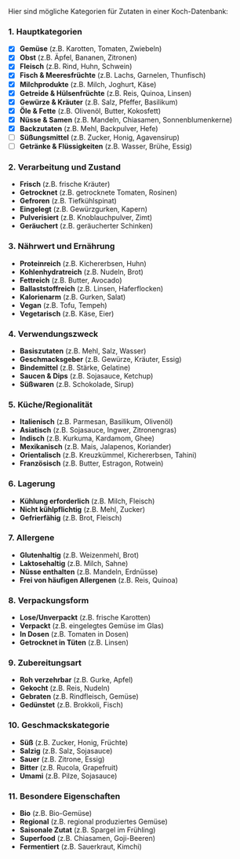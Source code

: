Hier sind mögliche Kategorien für Zutaten in einer Koch-Datenbank:

### 1. **Hauptkategorien**

- [x] **Gemüse** (z.B. Karotten, Tomaten, Zwiebeln)
- [x] **Obst** (z.B. Äpfel, Bananen, Zitronen)
- [x] **Fleisch** (z.B. Rind, Huhn, Schwein)
- [x] **Fisch & Meeresfrüchte** (z.B. Lachs, Garnelen, Thunfisch)
- [x] **Milchprodukte** (z.B. Milch, Joghurt, Käse)
- [x] **Getreide & Hülsenfrüchte** (z.B. Reis, Quinoa, Linsen)
- [x] **Gewürze & Kräuter** (z.B. Salz, Pfeffer, Basilikum)
- [x] **Öle & Fette** (z.B. Olivenöl, Butter, Kokosfett)
- [x] **Nüsse & Samen** (z.B. Mandeln, Chiasamen, Sonnenblumenkerne)
- [x] **Backzutaten** (z.B. Mehl, Backpulver, Hefe)
- [ ] **Süßungsmittel** (z.B. Zucker, Honig, Agavensirup)
- [ ] **Getränke & Flüssigkeiten** (z.B. Wasser, Brühe, Essig)

### 2. **Verarbeitung und Zustand**

- **Frisch** (z.B. frische Kräuter)
- **Getrocknet** (z.B. getrocknete Tomaten, Rosinen)
- **Gefroren** (z.B. Tiefkühlspinat)
- **Eingelegt** (z.B. Gewürzgurken, Kapern)
- **Pulverisiert** (z.B. Knoblauchpulver, Zimt)
- **Geräuchert** (z.B. geräucherter Schinken)

### 3. **Nährwert und Ernährung**

- **Proteinreich** (z.B. Kichererbsen, Huhn)
- **Kohlenhydratreich** (z.B. Nudeln, Brot)
- **Fettreich** (z.B. Butter, Avocado)
- **Ballaststoffreich** (z.B. Linsen, Haferflocken)
- **Kalorienarm** (z.B. Gurken, Salat)
- **Vegan** (z.B. Tofu, Tempeh)
- **Vegetarisch** (z.B. Käse, Eier)

### 4. **Verwendungszweck**

- **Basiszutaten** (z.B. Mehl, Salz, Wasser)
- **Geschmacksgeber** (z.B. Gewürze, Kräuter, Essig)
- **Bindemittel** (z.B. Stärke, Gelatine)
- **Saucen & Dips** (z.B. Sojasauce, Ketchup)
- **Süßwaren** (z.B. Schokolade, Sirup)

### 5. **Küche/Regionalität**

- **Italienisch** (z.B. Parmesan, Basilikum, Olivenöl)
- **Asiatisch** (z.B. Sojasauce, Ingwer, Zitronengras)
- **Indisch** (z.B. Kurkuma, Kardamom, Ghee)
- **Mexikanisch** (z.B. Mais, Jalapenos, Koriander)
- **Orientalisch** (z.B. Kreuzkümmel, Kichererbsen, Tahini)
- **Französisch** (z.B. Butter, Estragon, Rotwein)

### 6. **Lagerung**

- **Kühlung erforderlich** (z.B. Milch, Fleisch)
- **Nicht kühlpflichtig** (z.B. Mehl, Zucker)
- **Gefrierfähig** (z.B. Brot, Fleisch)

### 7. **Allergene**

- **Glutenhaltig** (z.B. Weizenmehl, Brot)
- **Laktosehaltig** (z.B. Milch, Sahne)
- **Nüsse enthalten** (z.B. Mandeln, Erdnüsse)
- **Frei von häufigen Allergenen** (z.B. Reis, Quinoa)

### 8. **Verpackungsform**

- **Lose/Unverpackt** (z.B. frische Karotten)
- **Verpackt** (z.B. eingelegtes Gemüse im Glas)
- **In Dosen** (z.B. Tomaten in Dosen)
- **Getrocknet in Tüten** (z.B. Linsen)

### 9. **Zubereitungsart**

- **Roh verzehrbar** (z.B. Gurke, Apfel)
- **Gekocht** (z.B. Reis, Nudeln)
- **Gebraten** (z.B. Rindfleisch, Gemüse)
- **Gedünstet** (z.B. Brokkoli, Fisch)

### 10. **Geschmackskategorie**

- **Süß** (z.B. Zucker, Honig, Früchte)
- **Salzig** (z.B. Salz, Sojasauce)
- **Sauer** (z.B. Zitrone, Essig)
- **Bitter** (z.B. Rucola, Grapefruit)
- **Umami** (z.B. Pilze, Sojasauce)

### 11. **Besondere Eigenschaften**

- **Bio** (z.B. Bio-Gemüse)
- **Regional** (z.B. regional produziertes Gemüse)
- **Saisonale Zutat** (z.B. Spargel im Frühling)
- **Superfood** (z.B. Chiasamen, Goji-Beeren)
- **Fermentiert** (z.B. Sauerkraut, Kimchi)